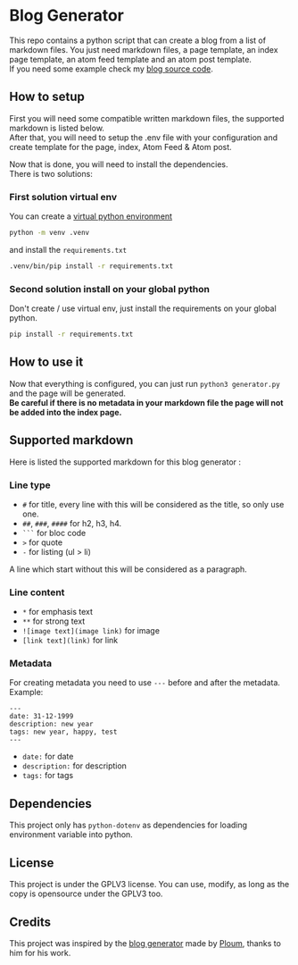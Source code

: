 # Blog Generator

This repo contains a python script that can create a blog from a list of markdown files. You just need markdown files, a page template, an index page template, an atom feed template and an atom post template.  
If you need some example check my [blog source code](https://git.arka.rocks/Oxbian/ArkaBlog).  

## How to setup

First you will need some compatible written markdown files, the supported markdown is listed below.  
After that, you will need to setup the .env file with your configuration and create template for the page, index, Atom Feed & Atom post.  
  
Now that is done, you will need to install the dependencies.  
There is two solutions:

### First solution virtual env

You can create a [virtual python environment](https://docs.python.org/3/library/venv.html) 
```sh
python -m venv .venv
``` 

and install the `requirements.txt`  

```sh
.venv/bin/pip install -r requirements.txt
```

### Second solution install on your global python

Don't create / use virtual env, just install the requirements on your global python.

```sh
pip install -r requirements.txt
```

## How to use it 

Now that everything is configured, you can just run `python3 generator.py` and the page will be generated.  
**Be careful if there is no metadata in your markdown file the page will not be added into the index page.**  

## Supported markdown

Here is listed the supported markdown for this blog generator :  

### Line type

- `#` for title, every line with this will be considered as the title, so only use one.
- `##`, `###`, `####` for h2, h3, h4.
- ` ``` ` for bloc code
- `>` for quote
- `-` for listing (ul > li)

A line which start without this will be considered as a paragraph.  

### Line content

- `*` for emphasis text
- `**` for strong text
- `![image text](image link)` for image
- `[link text](link)` for link

### Metadata

For creating metadata you need to use `---` before and after the metadata.
Example: 
```
---
date: 31-12-1999
description: new year
tags: new year, happy, test
---
```

- `date:` for date
- `description:` for description
- `tags:` for tags

## Dependencies

This project only has `python-dotenv` as dependencies for loading environment variable into python.  

## License

This project is under the GPLV3 license. You can use, modify, as long as the copy is opensource under the GPLV3 too.

## Credits

This project was inspired by the [blog generator](https://git.sr.ht/~lioploum/ploum.net) made by [Ploum](https://ploum.net), thanks to him for his work.

